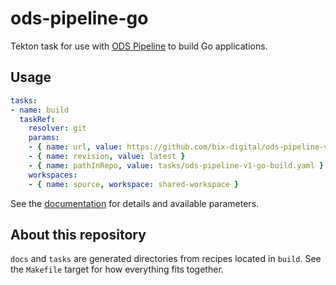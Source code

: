 # ods-pipeline-go

Tekton task for use with [ODS Pipeline](https://github.com/opendevstack/ods-pipeline) to build Go applications.

## Usage

```yaml
tasks:
- name: build
  taskRef:
    resolver: git
    params:
    - { name: url, value: https://github.com/bix-digital/ods-pipeline-v1-go-build.git }
    - { name: revision, value: latest }
    - { name: pathInRepo, value: tasks/ods-pipeline-v1-go-build.yaml }
    workspaces:
    - { name: source, workspace: shared-workspace }
```

See the [documentation](https://github.com/BIX-Digital/ods-pipeline-go/blob/main/docs/ods-pipeline-v1-go-build.adoc) for details and available parameters.

## About this repository

`docs` and `tasks` are generated directories from recipes located in `build`. See the `Makefile` target for how everything fits together.
